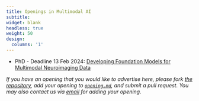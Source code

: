 ```yaml
---
title: Openings in Multimodal AI
subtitle:
widget: blank
headless: true
weight: 50
design:
  columns: '1'
---
```


- PhD - Deadline 13 Feb 2024: [Developing Foundation Models for Multimodal Neuroimaging Data](https://www.findaphd.com/phds/project/developing-foundation-models-for-multimodal-neuroimaging-data/?p168127)

*If you have an opening that you would like to advertise here, please fork [the repository](https://github.com/multimodalAI/multimodal-ai-hugo-group/), add your opening to [`opening.md`](https://github.com/multimodalAI/multimodal-ai-hugo-group/blob/main/content/opening/opening.md), and submit a pull request. You may also contact us via [email](mailto:multimodal-ai-enquiry-group@shef.ac.uk) for adding your opening.*

